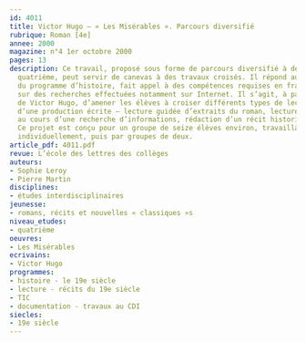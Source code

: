 ```yaml
---
id: 4011
title: Victor Hugo – « Les Misérables ». Parcours diversifié
rubrique: Roman [4e]
annee: 2000
magazine: n°4 1er octobre 2000
pages: 13
description: Ce travail, proposé sous forme de parcours diversifié à des élèves de
  quatrième, peut servir de canevas à des travaux croisés. Il répond aux exigences
  du programme d’histoire, fait appel à des compétences requises en français et s’appuie
  sur des recherches effectuées notamment sur Internet. Il s’agit, à partir des « Misérables »
  de Victor Hugo, d’amener les élèves à croiser différents types de lecture en vue
  d’une production écrite – lecture guidée d’extraits du roman, lecture sélective
  au cours d’une recherche d’informations, rédaction d’un récit historique simplifié.
  Ce projet est conçu pour un groupe de seize élèves environ, travaillant au CDI,
  individuellement, puis par groupes de deux.
article_pdf: 4011.pdf
revue: L’école des lettres des collèges
auteurs:
- Sophie Leroy
- Pierre Martin
disciplines:
- études interdisciplinaires
jeunesse:
- romans, récits et nouvelles « classiques »s
niveau_etudes:
- quatrième
oeuvres:
- Les Misérables
ecrivains:
- Victor Hugo
programmes:
- histoire - le 19e siècle
- lecture - récits du 19e siècle
- TIC
- documentation - travaux au CDI
siecles:
- 19e siècle
---
```


